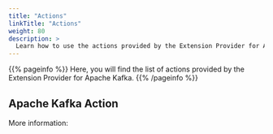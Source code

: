 ```yaml
---
title: "Actions"
linkTitle: "Actions"
weight: 80
description: >
  Learn how to use the actions provided by the Extension Provider for Apache Kafka.
---
```


{{% pageinfo %}}
Here, you will find the list of actions provided by the Extension Provider for Apache Kafka.
{{% /pageinfo %}}

## Apache Kafka Action

More information: